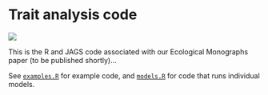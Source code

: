 # Trait analysis code
[![](https://zenodo.org/badge/317798236.svg)](https://doi.org/10.5281/zenodo.4540572)

This is the R and JAGS code associated with our Ecological Monographs paper (to be published shortly)...

See [`examples.R`](examples.R) for example code, and [`models.R`](models.R) for code that runs individual models.
